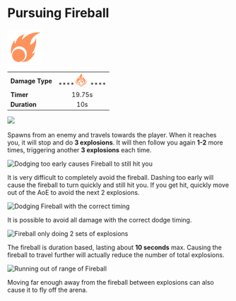 # Pursuing Fireball

![](../../.gitbook/assets/pyro_fireball_med.png)

|  |  |
| :--- | :---: |
| **Damage Type** | \*\*\*\*![](../../.gitbook/assets/pyro_small.png) **** |
| **Timer** | 19.75s |
| **Duration** | 10s |

![](../../.gitbook/assets/fire_aura_spawn_and_damage.gif)

Spawns from an enemy and travels towards the player. When it reaches you, it will stop and do **3 explosions**. It will then follow you again **1-2** more times, triggering another **3 explosions** each time.

![Dodging too early causes Fireball to still hit you](../../.gitbook/assets/fire_aura_dodge_fail.gif)

It is very difficult to completely avoid the fireball. Dashing too early will cause the fireball to turn quickly and still hit you. If you get hit, quickly move out of the AoE to avoid the next 2 explosions.

![Dodging Fireball with the correct timing](../../.gitbook/assets/fire_aura_iframe.gif)

It is possible to avoid all damage with the correct dodge timing.

![Fireball only doing 2 sets of explosions](../../.gitbook/assets/goodbye_fire_aura_2.gif)

The fireball is duration based, lasting about **10 seconds** max. Causing the fireball to travel further will actually reduce the number of total explosions. 

![Running out of range of Fireball](../../.gitbook/assets/goodbye_fire_aura.gif)

Moving far enough away from the fireball between explosions can also cause it to fly off the arena.

